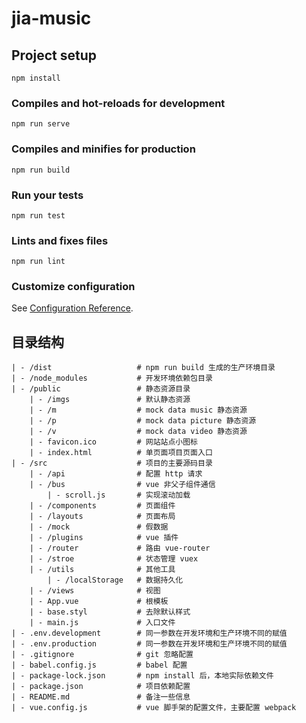 # jia-music

## Project setup
```
npm install
```

### Compiles and hot-reloads for development
```
npm run serve
```

### Compiles and minifies for production
```
npm run build
```

### Run your tests
```
npm run test
```

### Lints and fixes files
```
npm run lint
```

### Customize configuration
See [Configuration Reference](https://cli.vuejs.org/config/).


## 目录结构

``` dos?linenums
| - /dist                   # npm run build 生成的生产环境目录
| - /node_modules           # 开发环境依赖包目录
| - /public                 # 静态资源目录
    | - /imgs               # 默认静态资源
    | - /m                  # mock data music 静态资源
    | - /p                  # mock data picture 静态资源
    | - /v                  # mock data video 静态资源
    | - favicon.ico         # 网站站点小图标
    | - index.html          # 单页面项目页面入口
| - /src                    # 项目的主要源码目录
    | - /api                # 配置 http 请求
    | - /bus                # vue 非父子组件通信
        | - scroll.js       # 实现滚动加载
    | - /components         # 页面组件
    | - /layouts            # 页面布局
    | - /mock               # 假数据
    | - /plugins            # vue 插件
    | - /router             # 路由 vue-router
    | - /stroe              # 状态管理 vuex
    | - /utils              # 其他工具
        | - /localStorage   # 数据持久化
    | - /views              # 视图
    | - App.vue             # 根模板
    | - base.styl           # 去除默认样式
    | - main.js             # 入口文件
| - .env.development        # 同一参数在开发环境和生产环境不同的赋值
| - .env.production         # 同一参数在开发环境和生产环境不同的赋值
| - .gitignore              # git 忽略配置
| - babel.config.js         # babel 配置
| - package-lock.json       # npm install 后，本地实际依赖文件
| - package.json            # 项目依赖配置
| - README.md               # 备注一些信息
| - vue.config.js           # vue 脚手架的配置文件，主要配置 webpack
```